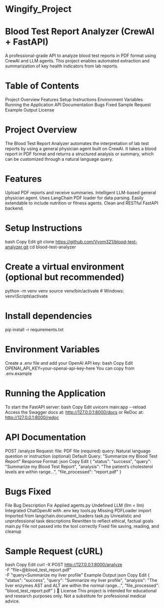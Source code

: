 
# Wingify_Project

# Blood Test Report Analyzer (CrewAI + FastAPI)
A professional-grade API to analyze blood test reports in PDF format using CrewAI and LLM agents. This project enables automated extraction and summarization of key health indicators from lab reports.

# Table of Contents
Project Overview
Features
Setup Instructions
Environment Variables
Running the Application
API Documentation
Bugs Fixed
Sample Request
Example Output
License

# Project Overview
The Blood Test Report Analyzer automates the interpretation of lab test reports by using a general physician agent built on CrewAI. It takes a blood report in PDF format and returns a structured analysis or summary, which can be customized through a natural language query.

# Features
Upload PDF reports and receive summaries.
Intelligent LLM-based general physician agent.
Uses LangChain PDF loader for data parsing.
Easily extendable to include nutrition or fitness agents.
Clean and RESTful FastAPI backend.

# Setup Instructions
bash
Copy
Edit
git clone https://github.com/Vyom321/blood-test-analyzer.git
cd blood-test-analyzer
# Create a virtual environment (optional but recommended)
python -m venv venv
source venv/bin/activate  # Windows: venv\\Scripts\\activate
# Install dependencies
pip install -r requirements.txt

# Environment Variables
Create a .env file and add your OpenAI API key:
bash
Copy
Edit
OPENAI_API_KEY=your-openai-api-key-here
You can copy from .env.example

# Running the Application
To start the FastAPI server:
bash
Copy
Edit
uvicorn main:app --reload
Access the Swagger docs at:
http://127.0.0.1:8000/docs
or ReDoc at:
http://127.0.0.1:8000/redoc

# API Documentation
POST /analyze
Request:
file: PDF file (required)
query: Natural language question or instruction (optional)
Default Query: "Summarize my Blood Test Report"
Response Format:
json
Copy
Edit
{
  "status": "success",
  "query": "Summarize my Blood Test Report",
  "analysis": "The patient’s cholesterol levels are within range...",
  "file_processed": "report.pdf"
}
#  Bugs Fixed
File	Bug Description	Fix Applied
agents.py	Undefined LLM (llm = llm)	Integrated ChatOpenAI with .env key
tools.py	Missing PDFLoader import	Imported from langchain.document_loaders
task.py	Unrealistic and unprofessional task descriptions	Rewritten to reflect ethical, factual goals
main.py	File not passed into the tool correctly	Fixed file saving, reading, and cleanup

# Sample Request (cURL)
bash
Copy
Edit
curl -X POST http://127.0.0.1:8000/analyze \
  -F "file=@blood_test_report.pdf" \
  -F "query=Summarize my liver profile"
Example Output
json
Copy
Edit
{
  "status": "success",
  "query": "Summarize my liver profile",
  "analysis": "The liver enzymes AST and ALT are within the normal range...",
  "file_processed": "blood_test_report.pdf"
}
📄 License
This project is intended for educational and research purposes only. Not a substitute for professional medical advice.

